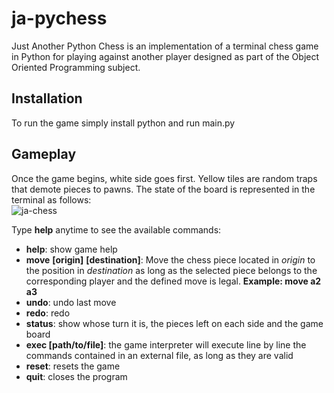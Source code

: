 # ja-pychess
Just Another Python Chess is an implementation of a terminal chess game in Python for playing against another player designed as part of the Object Oriented Programming subject.

## Installation
To run the game simply install python and run main.py

## Gameplay
Once the game begins, white side goes first. Yellow tiles are random traps that demote pieces to pawns.
The state of the board is represented in the terminal as follows:  
![ja-chess](https://user-images.githubusercontent.com/35763574/67414491-80369780-f5c3-11e9-96b3-c17fd4796587.png)

Type **help** anytime to see the available commands:
-	**help**: show game help
-	**move** **[origin]** **[destination]**: Move the chess piece located in *origin* to the position in *destination* as long as the selected piece belongs to the corresponding player and the defined move is legal. **Example: move a2 a3**
-	**undo**: undo last move
-	**redo**: redo
-	**status**: show whose turn it is, the pieces left on each side and the game board
-	**exec [path/to/file]**: the game interpreter will execute line by line the commands contained in an external file, as long as they are valid
-	**reset**: resets the game
-	**quit**: closes the program

